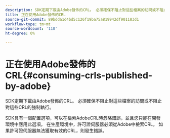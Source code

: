 ```yaml
---
description: SDK定期下載由Adobe發佈的CRL。 必須確保不阻止對這些檔案的訪問或不阻止對這些CRL的強制執行。
title: 正在使用Adobe發佈的CRL
source-git-commit: 89bdda1d4bd5c126f19ba75a819942df901183d1
workflow-type: tm+mt
source-wordcount: '118'
ht-degree: 0%

---
```



# 正在使用Adobe發佈的CRL{#consuming-crls-published-by-adobe}

SDK定期下載由Adobe發佈的CRL。 必須確保不阻止對這些檔案的訪問或不阻止對這些CRL的強制執行。

SDK具有一個配置選項，可以在檢索AdobeCRL時忽略錯誤，並且您只能在開發環境中應用此選項。 在生產環境中，許可證伺服器必須從Adobe中檢索CRL。 如果許可證伺服器無法獲取有效的CRL，則發生錯誤。
